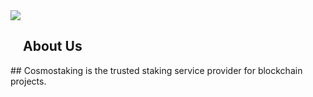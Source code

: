 <img src="https://cosmostaking.com/images/logo/logo_full_dark.png">

##
<h2><img src="https://cosmostaking.com/images/logo/logo_icon_dark.png" style="width:15px;height:15px;"> About Us</h2>
##
Cosmostaking is the trusted staking service provider for blockchain projects.

<!--

**Here are some ideas to get you started:**

🙋‍♀️ A short introduction - what is your organization all about?
🌈 Contribution guidelines - how can the community get involved?
👩‍💻 Useful resources - where can the community find your docs? Is there anything else the community should know?
🍿 Fun facts - what does your team eat for breakfast?
🧙 Remember, you can do mighty things with the power of [Markdown](https://docs.github.com/github/writing-on-github/getting-started-with-writing-and-formatting-on-github/basic-writing-and-formatting-syntax)
-->
